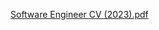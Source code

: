 
[Software Engineer CV (2023).pdf](https://github.com/zouhaierj723/byb_project/files/11800024/Software.Engineer.CV.2023.pdf)
